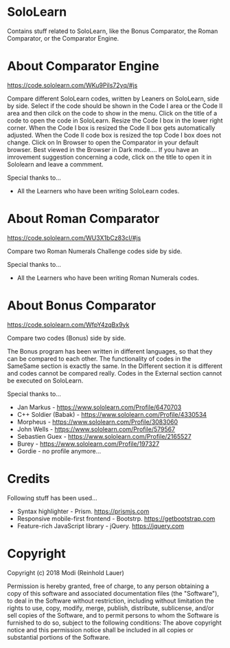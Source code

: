 # SoloLearn
Contains stuff related to SoloLearn, like the Bonus Comparator, the Roman Comparator, or the Comparator Engine.

About Comparator Engine
=======================
https://code.sololearn.com/WKu9Pils72yq/#js

Compare different SoloLearn codes, written by Leaners on SoloLearn, side by side.
Select if the code should be shown in the Code I area or the Code II area and then 
cilck on the code to show in the menu. 
Click on the title of a code to open the code in SoloLearn.
Resize the Code I box in the lower right corner.  When the Code I box is resized the 
Code II box gets automatically adjusted. When the Code II code box is resized 
the top Code I box does not change.
Click on In Browser to open the Comparator in your default browser.  Best viewed in the 
Browser in Dark mode....
If you have an imrovement suggestion concerning a code, click on the title to open it in 
Sololearn and leave a commment.

Special thanks to...
- All the Learners who have been writing SoloLearn codes.

About Roman Comparator
=====================
https://code.sololearn.com/WU3X1bCz83cI/#js

Compare two Roman Numerals Challenge codes side by side.

Special thanks to...
- All the Learners who have been writing Roman Numerals codes.

About Bonus Comparator
=====================
https://code.sololearn.com/WfpY4zqBx9yk

Compare two codes (Bonus) side by side.

The Bonus program has been written in different languages, so that they can be compared 
to each other.
The functionality of codes in the SameSame section is exactly the same. In the Different 
section it is different and codes cannot be compared really. Codes in the External section 
cannot be executed on SoloLearn.

Special thanks to...
- Jan Markus - https://www.sololearn.com/Profile/6470703
- C++ Soldier (Babak) - https://www.sololearn.com/Profile/4330534
- Morpheus - https://www.sololearn.com/Profile/3083060
- John Wells - https://www.sololearn.com/Profile/579567
- Sebastien Guex - https://www.sololearn.com/Profile/2165527
- Burey - https://www.sololearn.com/Profile/197327
- Gordie - no profile anymore...

Credits
========
Following stuff has been used...
- Syntax highlighter - Prism. https://prismjs.com
- Responsive mobile-first frontend - Bootstrp. https://getbootstrap.com
- Feature-rich JavaScript library - jQuery. https://jquery.com

Copyright
=========
Copyright (c) 2018 Modi (Reinhold Lauer)

Permission is hereby granted, free of charge, to any person obtaining a copy
of this software and associated documentation files (the "Software"), to deal
in the Software without restriction, including without limitation the rights
to use, copy, modify, merge, publish, distribute, sublicense, and/or sell
copies of the Software, and to permit persons to whom the Software is
furnished to do so, subject to the following conditions:
The above copyright notice and this permission notice shall be included in
all copies or substantial portions of the Software.
